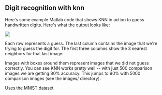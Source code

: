 ## Digit recognition with knn

Here's some example Matlab code that shows KNN in action to guess handwritten digits. Here's what the output looks like:

![](/images/16_correct_500_comparisons.tif)

Each row represents a guess. The last column contains the image that we're trying to guess the digit for. The first three columns show the 3 nearest neighbors for that last image.

Images with boxes around them represent images that we did not guess correctly. You can see KNN works pretty well -- with just 500 comparison images we are getting 80% accuracy. This jumps to 90% with 5000 comparison images (see the images/ directory).

[Uses the MNIST dataset](http://yann.lecun.com/exdb/mnist/)
